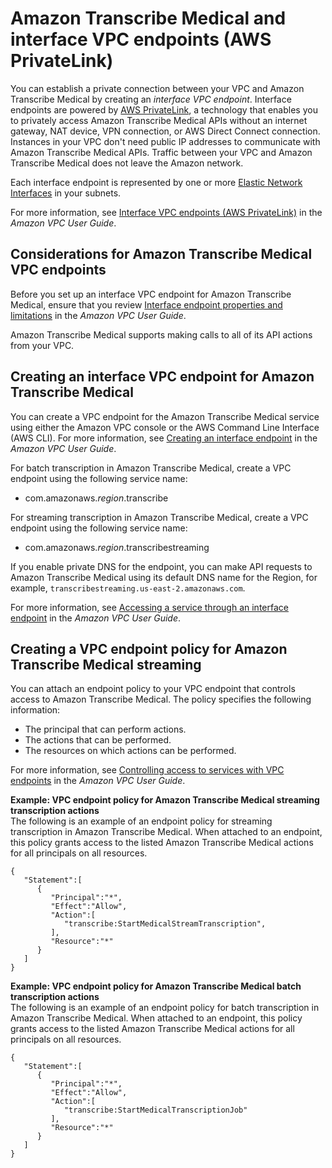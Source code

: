# Amazon Transcribe Medical and interface VPC endpoints \(AWS PrivateLink\)<a name="med-vpc-interface-endpoints"></a>

You can establish a private connection between your VPC and Amazon Transcribe Medical by creating an *interface VPC endpoint*\. Interface endpoints are powered by [AWS PrivateLink](http://aws.amazon.com/privatelink), a technology that enables you to privately access Amazon Transcribe Medical APIs without an internet gateway, NAT device, VPN connection, or AWS Direct Connect connection\. Instances in your VPC don't need public IP addresses to communicate with Amazon Transcribe Medical APIs\. Traffic between your VPC and Amazon Transcribe Medical does not leave the Amazon network\. 

Each interface endpoint is represented by one or more [Elastic Network Interfaces](https://docs.aws.amazon.com/AWSEC2/latest/UserGuide/using-eni.html) in your subnets\. 

For more information, see [Interface VPC endpoints \(AWS PrivateLink\)](https://docs.aws.amazon.com/vpc/latest/userguide/vpce-interface.html) in the *Amazon VPC User Guide*\. 

## Considerations for Amazon Transcribe Medical VPC endpoints<a name="med-vpc-endpoint-considerations"></a>

Before you set up an interface VPC endpoint for Amazon Transcribe Medical, ensure that you review [Interface endpoint properties and limitations](https://docs.aws.amazon.com/vpc/latest/userguide/vpce-interface.html#vpce-interface-limitations) in the *Amazon VPC User Guide*\. 

Amazon Transcribe Medical supports making calls to all of its API actions from your VPC\. 

## Creating an interface VPC endpoint for Amazon Transcribe Medical<a name="med-vpc-endpoint-create"></a>

You can create a VPC endpoint for the Amazon Transcribe Medical service using either the Amazon VPC console or the AWS Command Line Interface \(AWS CLI\)\. For more information, see [Creating an interface endpoint](https://docs.aws.amazon.com/vpc/latest/userguide/vpce-interface.html#create-interface-endpoint) in the *Amazon VPC User Guide*\.

For batch transcription in Amazon Transcribe Medical, create a VPC endpoint using the following service name: 
+ com\.amazonaws\.*region*\.transcribe 

For streaming transcription in Amazon Transcribe Medical, create a VPC endpoint using the following service name: 
+ com\.amazonaws\.*region*\.transcribestreaming 

If you enable private DNS for the endpoint, you can make API requests to Amazon Transcribe Medical using its default DNS name for the Region, for example, `transcribestreaming.us-east-2.amazonaws.com`\. 

For more information, see [Accessing a service through an interface endpoint](https://docs.aws.amazon.com/vpc/latest/userguide/vpce-interface.html#access-service-though-endpoint) in the *Amazon VPC User Guide*\.

## Creating a VPC endpoint policy for Amazon Transcribe Medical streaming<a name="med-vpc-endpoint-policy"></a>

You can attach an endpoint policy to your VPC endpoint that controls access to Amazon Transcribe Medical\. The policy specifies the following information:
+ The principal that can perform actions\.
+ The actions that can be performed\.
+ The resources on which actions can be performed\.

For more information, see [Controlling access to services with VPC endpoints](https://docs.aws.amazon.com/vpc/latest/userguide/vpc-endpoints-access.html) in the *Amazon VPC User Guide*\. 

**Example: VPC endpoint policy for Amazon Transcribe Medical streaming transcription actions**  
The following is an example of an endpoint policy for streaming transcription in Amazon Transcribe Medical\. When attached to an endpoint, this policy grants access to the listed Amazon Transcribe Medical actions for all principals on all resources\.

```
{
   "Statement":[
      {
         "Principal":"*",
         "Effect":"Allow",
         "Action":[
            "transcribe:StartMedicalStreamTranscription",
         ],
         "Resource":"*"
      }
   ]
}
```

**Example: VPC endpoint policy for Amazon Transcribe Medical batch transcription actions**  
The following is an example of an endpoint policy for batch transcription in Amazon Transcribe Medical\. When attached to an endpoint, this policy grants access to the listed Amazon Transcribe Medical actions for all principals on all resources\.

```
{
   "Statement":[
      {
         "Principal":"*",
         "Effect":"Allow",
         "Action":[
            "transcribe:StartMedicalTranscriptionJob"
         ],
         "Resource":"*"
      }
   ]
}
```